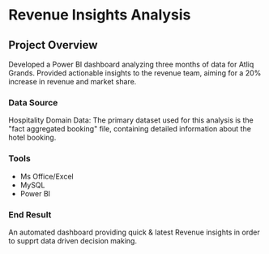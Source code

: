 # Revenue Insights Analysis

## Project Overview

Developed a Power BI dashboard analyzing three months of data for Atliq Grands. Provided actionable insights to the revenue team, aiming for a 20% increase in revenue and market share.

### Data Source
Hospitality Domain Data: The primary dataset used for this analysis is the "fact aggregated booking" file, containing detailed information about the hotel booking.

### Tools
- Ms Office/Excel
- MySQL
- Power BI

### End Result

An automated dashboard providing quick & latest Revenue insights in order to supprt data driven decision making.

